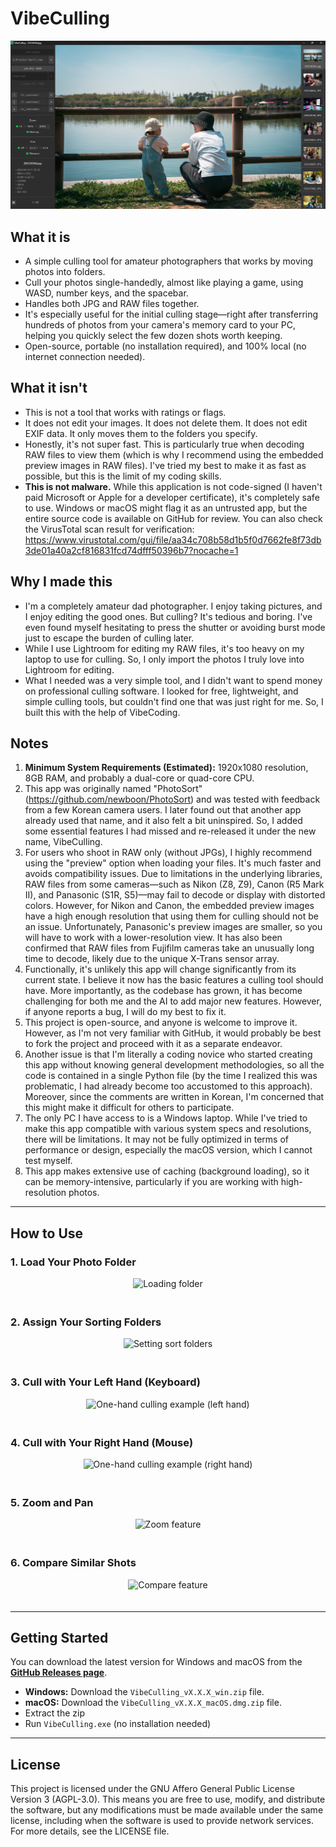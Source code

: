 # VibeCulling

![VibeCulling Screenshot](./.github/assets/vibeculling_main.png)

## What it is
*   A simple culling tool for amateur photographers that works by moving photos into folders.
*   Cull your photos single-handedly, almost like playing a game, using WASD, number keys, and the spacebar.
*   Handles both JPG and RAW files together.
*   It's especially useful for the initial culling stage—right after transferring hundreds of photos from your camera's memory card to your PC, helping you quickly select the few dozen shots worth keeping.
*   Open-source, portable (no installation required), and 100% local (no internet connection needed).

## What it isn't
*   This is not a tool that works with ratings or flags.
*   It does not edit your images. It does not delete them. It does not edit EXIF data. It only moves them to the folders you specify.
*   Honestly, it's not super fast. This is particularly true when decoding RAW files to view them (which is why I recommend using the embedded preview images in RAW files). I've tried my best to make it as fast as possible, but this is the limit of my coding skills.
*   **This is not malware.** While this application is not code-signed (I haven't paid Microsoft or Apple for a developer certificate), it's completely safe to use. Windows or macOS might flag it as an untrusted app, but the entire source code is available on GitHub for review. You can also check the VirusTotal scan result for verification: https://www.virustotal.com/gui/file/aa34c708b58d1b5f0d7662fe8f73db3de01a40a2cf816831fcd74dfff50396b7?nocache=1

## Why I made this
*   I'm a completely amateur dad photographer. I enjoy taking pictures, and I enjoy editing the good ones. But culling? It's tedious and boring. I've even found myself hesitating to press the shutter or avoiding burst mode just to escape the burden of culling later.
*   While I use Lightroom for editing my RAW files, it's too heavy on my laptop to use for culling. So, I only import the photos I truly love into Lightroom for editing.
*   What I needed was a very simple tool, and I didn't want to spend money on professional culling software. I looked for free, lightweight, and simple culling tools, but couldn't find one that was just right for me. So, I built this with the help of VibeCoding.

## Notes
1.  **Minimum System Requirements (Estimated):** 1920x1080 resolution, 8GB RAM, and probably a dual-core or quad-core CPU.
2.  This app was originally named "PhotoSort"(https://github.com/newboon/PhotoSort) and was tested with feedback from a few Korean camera users. I later found out that another app already used that name, and it also felt a bit uninspired. So, I added some essential features I had missed and re-released it under the new name, VibeCulling.
3.  For users who shoot in RAW only (without JPGs), I highly recommend using the "preview" option when loading your files. It's much faster and avoids compatibility issues. Due to limitations in the underlying libraries, RAW files from some cameras—such as Nikon (Z8, Z9), Canon (R5 Mark II), and Panasonic (S1R, S5)—may fail to decode or display with distorted colors. However, for Nikon and Canon, the embedded preview images have a high enough resolution that using them for culling should not be an issue. Unfortunately, Panasonic's preview images are smaller, so you will have to work with a lower-resolution view. It has also been confirmed that RAW files from Fujifilm cameras take an unusually long time to decode, likely due to the unique X-Trans sensor array.
4.  Functionally, it's unlikely this app will change significantly from its current state. I believe it now has the basic features a culling tool should have. More importantly, as the codebase has grown, it has become challenging for both me and the AI to add major new features. However, if anyone reports a bug, I will do my best to fix it.
5.  This project is open-source, and anyone is welcome to improve it. However, as I'm not very familiar with GitHub, it would probably be best to fork the project and proceed with it as a separate endeavor.
6.  Another issue is that I'm literally a coding novice who started creating this app without knowing general development methodologies, so all the code is contained in a single Python file (by the time I realized this was problematic, I had already become too accustomed to this approach). Moreover, since the comments are written in Korean, I'm concerned that this might make it difficult for others to participate.
7.  The only PC I have access to is a Windows laptop. While I've tried to make this app compatible with various system specs and resolutions, there will be limitations. It may not be fully optimized in terms of performance or design, especially the macOS version, which I cannot test myself.
8.  This app makes extensive use of caching (background loading), so it can be memory-intensive, particularly if you are working with high-resolution photos.


---

## How to Use

### 1. Load Your Photo Folder
<div align="center">
  <img src=".github/assets/1-folderload.webp" alt="Loading folder" style="max-width: 100%; height: auto; margin-bottom: 20px;">
</div>

### 2. Assign Your Sorting Folders
<div align="center">
  <img src=".github/assets/2-sortfolder.webp" alt="Setting sort folders" style="max-width: 100%; height: auto; margin-bottom: 20px;">
</div>

### 3. Cull with Your Left Hand (Keyboard)
<div align="center">
  <img src=".github/assets/3-lefthand.webp" alt="One-hand culling example (left hand)" style="max-width: 100%; height: auto; margin-bottom: 20px;">
</div>

### 4. Cull with Your Right Hand (Mouse)
<div align="center">
  <img src=".github/assets/4-righthand.webp" alt="One-hand culling example (right hand)" style="max-width: 100%; height: auto; margin-bottom: 20px;">
</div>

### 5. Zoom and Pan
<div align="center">
  <img src=".github/assets/5-zoom.webp" alt="Zoom feature" style="max-width: 100%; height: auto; margin-bottom: 20px;">
</div>

### 6. Compare Similar Shots
<div align="center">
  <img src=".github/assets/6-compare.webp" alt="Compare feature" style="max-width: 100%; height: auto; margin-bottom: 20px;">
</div>

---

## Getting Started

You can download the latest version for Windows and macOS from the **[GitHub Releases page](https://github.com/newboon/VibeCulling/releases)**.

-   **Windows:** Download the `VibeCulling_vX.X.X_win.zip` file.
-   **macOS:** Download the `VibeCulling_vX.X.X_macOS.dmg.zip` file.
-   Extract the zip
-   Run `VibeCulling.exe` (no installation needed)

---

## License

This project is licensed under the GNU Affero General Public License Version 3 (AGPL-3.0).
This means you are free to use, modify, and distribute the software, but any modifications must be made available under the same license, including when the software is used to provide network services.
For more details, see the LICENSE file.